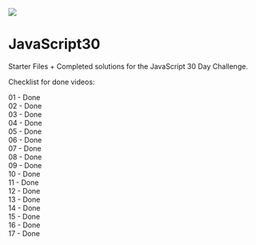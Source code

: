 ![](https://javascript30.com/images/JS3-social-share.png)

# JavaScript30

Starter Files + Completed solutions for the JavaScript 30 Day Challenge.

Checklist for done videos:

01 - Done  
02 - Done  
03 - Done  
04 - Done  
05 - Done  
06 - Done  
07 - Done  
08 - Done  
09 - Done  
10 - Done  
11 - Done  
12 - Done  
13 - Done  
14 - Done  
15 - Done  
16 - Done  
17 - Done  